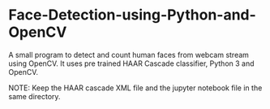 # Face-Detection-using-Python-and-OpenCV
A small program to detect and count human faces from webcam stream using OpenCV.
It uses pre trained HAAR Cascade classifier, Python 3 and OpenCV.


NOTE: Keep the HAAR cascade XML file and the jupyter notebook file in the same directory.
